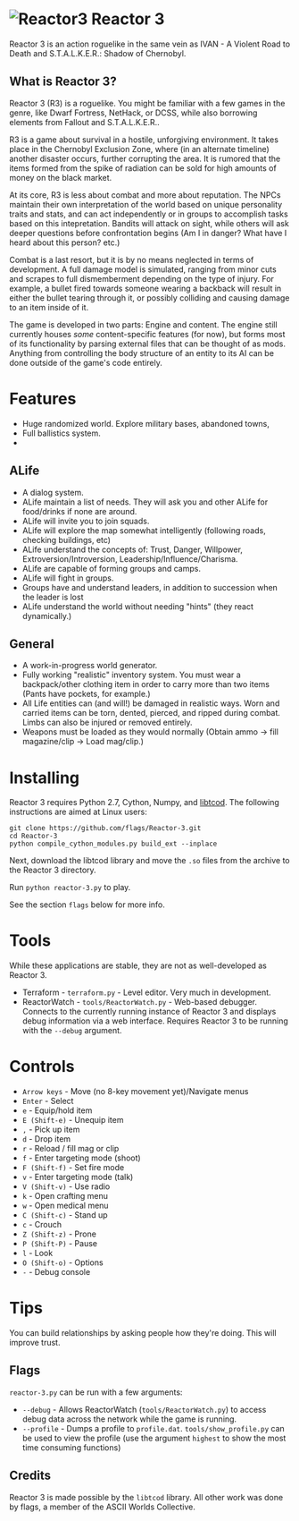 ![Reactor3](https://raw.github.com/flags/Reactor-3/master/art/pngs/minilogo.png)
Reactor 3
=========
Reactor 3 is an action roguelike in the same vein as IVAN - A Violent Road to Death and S.T.A.L.K.E.R.: Shadow of Chernobyl.

What is Reactor 3?
-------------------
Reactor 3 (R3) is a roguelike. You might be familiar with a few games in the genre, like Dwarf Fortress, NetHack, or DCSS, while also borrowing elements from Fallout and S.T.A.L.K.E.R..

R3 is a game about survival in a hostile, unforgiving environment. It takes place in the Chernobyl Exclusion Zone, where (in an alternate timeline) another disaster occurs, further corrupting the area. It is rumored that the items formed from the spike of radiation can be sold for high amounts of money on the black market.

At its core, R3 is less about combat and more about reputation. The NPCs maintain their own interpretation of the world based on unique personality traits and stats, and can act independently or in groups to accomplish tasks based on this intepretation. Bandits will attack on sight, while others will ask deeper questions before confrontation begins (Am I in danger? What have I heard about this person? etc.)

Combat is a last resort, but it is by no means neglected in terms of development. A full damage model is simulated, ranging from minor cuts and scrapes to full dismemberment depending on the type of injury. For example, a bullet fired towards someone wearing a backback will result in either the bullet tearing through it, or possibly colliding and causing damage to an item inside of it.

The game is developed in two parts: Engine and content. The engine still currently houses *some* content-specific features (for now), but forms most of its functionality by parsing external files that can be thought of as mods. Anything from controlling the body structure of an entity to its AI can be done outside of the game's code entirely.

Features
========

* Huge randomized world. Explore military bases, abandoned towns,
* Full ballistics system.
* 

ALife
-----
* A dialog system.
* ALife maintain a list of needs. They will ask you and other ALife for food/drinks if none are around.
* ALife will invite you to join squads.
* ALife will explore the map somewhat intelligently (following roads, checking buildings, etc)
* ALife understand the concepts of: Trust, Danger, Willpower, Extroversion/Introversion, Leadership/Influence/Charisma.
* ALife are capable of forming groups and camps.
* ALife will fight in groups.
* Groups have and understand leaders, in addition to succession when the leader is lost
* ALife understand the world without needing "hints" (they react dynamically.)

General
-------
* A work-in-progress world generator.
* Fully working "realistic" inventory system. You must wear a backpack/other clothing item in order to carry more than two items (Pants have pockets, for example.)
* All Life entities can (and will!) be damaged in realistic ways. Worn and carried items can be torn, dented, pierced, and ripped during combat. Limbs can also be injured or removed entirely.
* Weapons must be loaded as they would normally (Obtain ammo -> fill magazine/clip -> Load mag/clip.)

Installing
==========
Reactor 3 requires Python 2.7, Cython, Numpy, and [libtcod](http://doryen.eptalys.net/libtcod/download/). The following instructions are aimed at Linux users:

    git clone https://github.com/flags/Reactor-3.git
    cd Reactor-3
    python compile_cython_modules.py build_ext --inplace
    
Next, download the libtcod library and move the `.so` files from the archive to the Reactor 3 directory.

Run `python reactor-3.py` to play.

See the section `flags` below for more info.

Tools
=====
While these applications are stable, they are not as well-developed as Reactor 3.

* Terraform - `terraform.py` - Level editor. Very much in development.
* ReactorWatch - `tools/ReactorWatch.py` - Web-based debugger. Connects to the currently running instance of Reactor 3 and displays debug information via a web interface. Requires Reactor 3 to be running with the `--debug` argument.

Controls
========
* `Arrow keys` - Move (no 8-key movement yet)/Navigate menus
* `Enter` - Select
* `e` - Equip/hold item
* `E (Shift-e)` - Unequip item
* `,` - Pick up item
* `d` - Drop item
* `r` - Reload / fill mag or clip
* `f` - Enter targeting mode (shoot)
* `F (Shift-f)` - Set fire mode
* `v` - Enter targeting mode (talk)
* `V (Shift-v)` - Use radio
* `k` - Open crafting menu
* `w` - Open medical menu
* `C (Shift-c)` - Stand up
* `c` - Crouch
* `Z (Shift-z)` - Prone
* `P (Shift-P)` - Pause
* `l` - Look
* `O (Shift-o)` - Options
* `-` - Debug console

Tips
====
You can build relationships by asking people how they're doing. This will improve trust.

Flags
-----
`reactor-3.py` can be run with a few arguments:

* `--debug` - Allows ReactorWatch (`tools/ReactorWatch.py`) to access debug data across the network while the game is running.
* `--profile` - Dumps a profile to `profile.dat`. `tools/show_profile.py` can be used to view the profile (use the argument `highest` to show the most time consuming functions)

Credits
-------
Reactor 3 is made possible by the `libtcod` library. All other work was done by flags, a member of the ASCII Worlds Collective.
